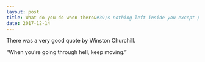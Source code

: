 ```yaml
---
layout: post
title: What do you do when there&#39;s nothing left inside you except pain? How you explain something that you don&#39;t even understand yourself, when everything that you&#39;re looking for only existed in your dream?
date: 2017-12-14
---
```


<p>There was a very good quote by Winston Churchill.</p><p>“When you’re going through hell, keep moving.”</p>
